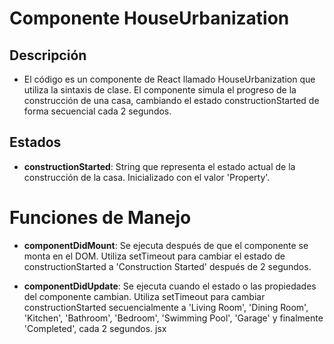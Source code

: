 # Componente HouseUrbanization

## Descripción

- El código es un componente de React llamado HouseUrbanization que utiliza la sintaxis de clase. El componente simula el progreso de la construcción de una casa, cambiando el estado constructionStarted de forma secuencial cada 2 segundos.

## Estados

- **constructionStarted**: String que representa el estado actual de la construcción de la casa. Inicializado con el valor 'Property'.

# Funciones de Manejo

- **componentDidMount**: Se ejecuta después de que el componente se monta en el DOM. Utiliza setTimeout para cambiar el estado de constructionStarted a 'Construction Started' después de 2 segundos.

- **componentDidUpdate**: Se ejecuta cuando el estado o las propiedades del componente cambian. Utiliza setTimeout para cambiar constructionStarted secuencialmente a 'Living Room', 'Dining Room', 'Kitchen', 'Bathroom', 'Bedroom', 'Swimming Pool', 'Garage' y finalmente 'Completed', cada 2 segundos.
jsx

